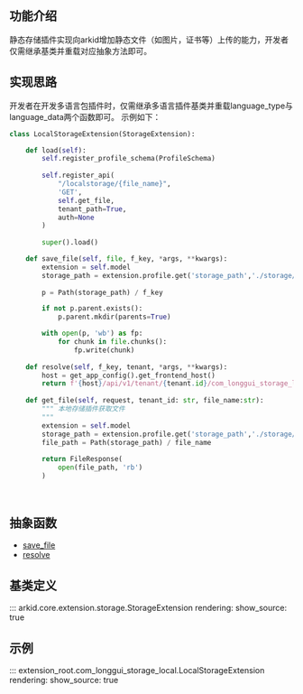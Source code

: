 ## 功能介绍
静态存储插件实现向arkid增加静态文件（如图片，证书等）上传的能力，开发者仅需继承基类并重载对应抽象方法即可。

## 实现思路
开发者在开发多语言包插件时，仅需继承多语言插件基类并重载language_type与language_data两个函数即可。
示例如下：

``` py
class LocalStorageExtension(StorageExtension):

    def load(self):
        self.register_profile_schema(ProfileSchema)
        
        self.register_api(
            "/localstorage/{file_name}",
            'GET',
            self.get_file,
            tenant_path=True,
            auth=None
        )
        
        super().load()

    def save_file(self, file, f_key, *args, **kwargs):
        extension = self.model
        storage_path = extension.profile.get('storage_path','./storage/')
        
        p = Path(storage_path) / f_key

        if not p.parent.exists():
            p.parent.mkdir(parents=True)

        with open(p, 'wb') as fp:
            for chunk in file.chunks():
                fp.write(chunk)
                
    def resolve(self, f_key, tenant, *args, **kwargs):
        host = get_app_config().get_frontend_host()
        return f'{host}/api/v1/tenant/{tenant.id}/com_longgui_storage_local/localstorage/{f_key}'
    
    def get_file(self, request, tenant_id: str, file_name:str):
        """ 本地存储插件获取文件
        """
        extension = self.model
        storage_path = extension.profile.get('storage_path','./storage/')
        file_path = Path(storage_path) / file_name
        
        return FileResponse(
            open(file_path, 'rb')
        )
    
    
```
## 抽象函数

* [save_file](#arkid.core.extension.storage.StorageExtension.save_file)
* [resolve](#arkid.core.extension.storage.StorageExtension.save_file)

## 基类定义

::: arkid.core.extension.storage.StorageExtension
    rendering:
        show_source: true
    
## 示例

::: extension_root.com_longgui_storage_local.LocalStorageExtension
    rendering:
        show_source: true
